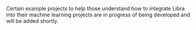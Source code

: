 Certain example projects to help those understand how to integrate Libra into their machine learning projects are in progress of being developed and will be added shortly.
